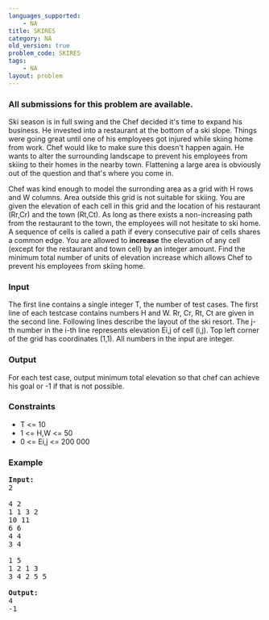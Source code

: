 ```yaml
---
languages_supported:
    - NA
title: SKIRES
category: NA
old_version: true
problem_code: SKIRES
tags:
    - NA
layout: problem
---
```

###  All submissions for this problem are available. 

Ski season is in full swing and the Chef decided it's time to expand his business. He invested into a restaurant at the bottom of a ski slope. Things were going great until one of his employees got injured while skiing home from work. Chef would like to make sure this doesn't happen again. He wants to alter the surrounding landscape to prevent his employees from skiing to their homes in the nearby town. Flattening a large area is obviously out of the question and that's where you come in.

Chef was kind enough to model the surronding area as a grid with H rows and W columns. Area outside this grid is not suitable for skiing. You are given the elevation of each cell in this grid and the location of his restaurant (Rr,Cr) and the town (Rt,Ct). As long as there exists a non-increasing path from the restaurant to the town, the employees will not hesitate to ski home. A sequence of cells is called a path if every consecutive pair of cells shares a common edge. You are allowed to **increase** the elevation of any cell (except for the restaurant and town cell) by an integer amount. Find the minimum total number of units of elevation increase which allows Chef to prevent his employees from skiing home.

### Input

The first line contains a single integer T, the number of test cases. The first line of each testcase contains numbers H and W. Rr, Cr, Rt, Ct are given in the second line. Following lines describe the layout of the ski resort. The j-th number in the i-th line represents elevation Ei,j of cell (i,j). Top left corner of the grid has coordinates (1,1). All numbers in the input are integer.

### Output

For each test case, output minimum total elevation so that chef can achieve his goal or -1 if that is not possible.

### Constraints

- T &lt;= 10
- 1 &lt;= H,W &lt;= 50
- 0 &lt;= Ei,j &lt;= 200 000

### Example

<pre>
<b>Input:</b>
2

4 2
1 1 3 2
10 11
6 6
4 4
3 4

1 5
1 2 1 3
3 4 2 5 5

<b>Output:</b>
4
-1
</pre>